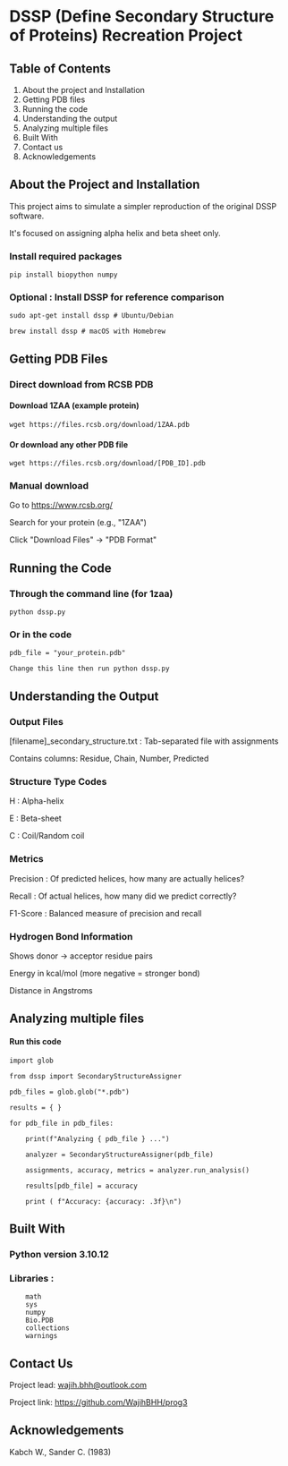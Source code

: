# DSSP (Define Secondary Structure of Proteins) Recreation Project

## Table of Contents
1. About the project and Installation
2. Getting PDB files
3. Running the code
4. Understanding the output
5. Analyzing multiple files
6. Built With
7. Contact us
8. Acknowledgements

## About the Project and Installation

This project aims to simulate a simpler reproduction of the original DSSP software.


It's focused on assigning alpha helix and beta sheet only.

### Install required packages


    pip install biopython numpy
    

### Optional : Install DSSP for reference comparison

    sudo apt-get install dssp # Ubuntu/Debian

    brew install dssp # macOS with Homebrew
    

## Getting PDB Files

### Direct download from RCSB PDB


#### Download 1ZAA (example protein)


    wget https://files.rcsb.org/download/1ZAA.pdb


#### Or download any other PDB file


    wget https://files.rcsb.org/download/[PDB_ID].pdb

### Manual download


Go to https://www.rcsb.org/


Search for your protein (e.g., "1ZAA")


Click "Download Files" → "PDB Format"


## Running the Code

### Through the command line (for 1zaa)

    python dssp.py

### Or in the code

    pdb_file = "your_protein.pdb"
    
    Change this line then run python dssp.py

## Understanding the Output


### Output Files


[filename]_secondary_structure.txt : Tab-separated file with assignments


Contains columns: Residue, Chain, Number, Predicted


### Structure Type Codes


H : Alpha-helix

E : Beta-sheet

C : Coil/Random coil


### Metrics


Precision : Of predicted helices, how many are actually helices?


Recall : Of actual helices, how many did we predict correctly?


F1-Score : Balanced measure of precision and recall


### Hydrogen Bond Information


Shows donor → acceptor residue pairs


Energy in kcal/mol (more negative = stronger bond)


Distance in Angstroms

## Analyzing multiple files

#### Run this code

    import glob 
    
    from dssp import SecondaryStructureAssigner
    
    pdb_files = glob.glob("*.pdb")
    
    results = { }
    
    for pdb_file in pdb_files: 
    
        print(f"Analyzing { pdb_file } ...") 
        
        analyzer = SecondaryStructureAssigner(pdb_file) 
        
        assignments, accuracy, metrics = analyzer.run_analysis() 
        
        results[pdb_file] = accuracy 
        
        print ( f"Accuracy: {accuracy: .3f}\n")
        

## Built With

### Python version 3.10.12

### Libraries :
        math
        sys
        numpy
        Bio.PDB
        collections
        warnings

        
## Contact Us

Project lead: wajih.bhh@outlook.com

Project link: https://github.com/WajihBHH/prog3

## Acknowledgements

Kabch W., Sander C. (1983)
